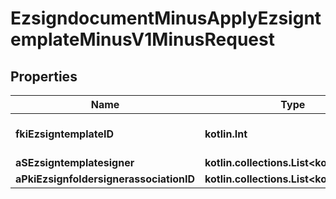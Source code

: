
# EzsigndocumentMinusApplyEzsigntemplateMinusV1MinusRequest

## Properties
Name | Type | Description | Notes
------------ | ------------- | ------------- | -------------
**fkiEzsigntemplateID** | **kotlin.Int** | The unique ID of the Ezsigndocument | 
**aSEzsigntemplatesigner** | **kotlin.collections.List&lt;kotlin.String&gt;** |  | 
**aPkiEzsignfoldersignerassociationID** | **kotlin.collections.List&lt;kotlin.Int&gt;** |  | 



